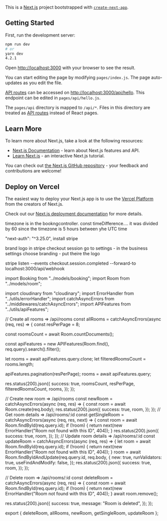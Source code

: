 This is a [Next.js](https://nextjs.org/) project bootstrapped with [`create-next-app`](https://github.com/vercel/next.js/tree/canary/packages/create-next-app).

## Getting Started

First, run the development server:

```bash
npm run dev
# or
yarn dev
4.2.1
```

Open [http://localhost:3000](http://localhost:3000) with your browser to see the result.

You can start editing the page by modifying `pages/index.js`. The page auto-updates as you edit the file.

[API routes](https://nextjs.org/docs/api-routes/introduction) can be accessed on [http://localhost:3000/api/hello](http://localhost:3000/api/hello). This endpoint can be edited in `pages/api/hello.js`.

The `pages/api` directory is mapped to `/api/*`. Files in this directory are treated as [API routes](https://nextjs.org/docs/api-routes/introduction) instead of React pages.

## Learn More

To learn more about Next.js, take a look at the following resources:

- [Next.js Documentation](https://nextjs.org/docs) - learn about Next.js features and API.
- [Learn Next.js](https://nextjs.org/learn) - an interactive Next.js tutorial.

You can check out [the Next.js GitHub repository](https://github.com/vercel/next.js/) - your feedback and contributions are welcome!

## Deploy on Vercel

The easiest way to deploy your Next.js app is to use the [Vercel Platform](https://vercel.com/new?utm_medium=default-template&filter=next.js&utm_source=create-next-app&utm_campaign=create-next-app-readme) from the creators of Next.js.

Check out our [Next.js deployment documentation](https://nextjs.org/docs/deployment) for more details.



timezone is in the bookngcontroller. 
const timeDifference.... it was divided by 60 since the timezone is 5 hours between yhe UTC time


"next-auth": "^3.25.0",
install stripe


brand logo in stripe checkout session
go to settings - in the business settings  choose branding - put theire the logo



stripe listen --events checkout.session.completed --forward-to localhost:3000/api/webhook




import Booking from "../models/booking";
import Room from "../models/room";

import cloudinary from "cloudinary";
import ErrorHandler from "../utils/errorHandler";
import catchAsyncErrors from "../middlewares/catchAsyncErrors";
import APIFeatures from "../utils/apiFeatures";

// Create all rooms   =>   /api/rooms
const allRooms = catchAsyncErrors(async (req, res) => {
  const resPerPage = 8;

  const roomsCount = await Room.countDocuments();

  const apiFeatures = new APIFeatures(Room.find(), req.query).search().filter();

  let rooms = await apiFeatures.query.clone;
  let filteredRoomsCount = rooms.length;

  apiFeatures.pagination(resPerPage);
  rooms = await apiFeatures.query;

  res.status(200).json({
    success: true,
    roomsCount,
    resPerPage,
    filteredRoomsCount,
    rooms,
  });
});

// Create new room   =>   /api/rooms
const newRoom = catchAsyncErrors(async (req, res) => {
  const room = await Room.create(req.body);
  res.status(200).json({
    success: true,
    room,
  });
});
// Get room details   =>   /api/rooms/:id
const getSingleRoom = catchAsyncErrors(async (req, res, next) => {
  const room = await Room.findById(req.query.id);
  if (!room) {
    return next(new ErrorHandler("Room not found with this ID", 404));
  }
  res.status(200).json({
    success: true,
    room,
  });
});
// Update room details   =>   /api/rooms/:id
const updateRoom = catchAsyncErrors(async (req, res) => {
  let room = await Room.findById(req.query.id);
  if (!room) {
    return next(new ErrorHandler("Room not found with this ID", 404));
  }
  room = await Room.findByIdAndUpdate(req.query.id, req.body, {
    new: true,
    runValidators: true,
    useFindAndModify: false,
  });
  res.status(200).json({
    success: true,
    room,
  });
});

// Delete room    =>   /api/rooms/:id
const deleteRoom = catchAsyncErrors(async (req, res) => {
  const room = await Room.findById(req.query.id);
  if (!room) {
    return next(new ErrorHandler("Room not found with this ID", 404));
  }
  await room.remove();

  res.status(200).json({
    success: true,
    message: "Room is deleted",
  });
});

export { deleteRoom, allRooms, newRoom, getSingleRoom, updateRoom };
